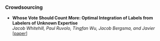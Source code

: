 ### Crowdsourcing

* **Whose Vote Should Count More: Optimal Integration of Labels from Labelers of Unknown Expertise**  
*Jacob Whitehill, Paul Ruvolo, Tingfan Wu, Jacob Bergsma, and Javier*  
[[paper](https://papers.nips.cc/paper/3644-whose-vote-should-count-more-optimal-integration-of-labels-from-labelers-of-unknown-expertise.pdf)]  
